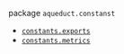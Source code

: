 package `aqueduct.constanst`
* [`constants.exports`](/https://docs.aqueducthq.com/api-reference/sdk-reference/package-aqueduct/package-aqueduct.constants/aqueduct.constants.exports)
* [`constants.metrics`](/https://docs.aqueducthq.com/api-reference/sdk-reference/package-aqueduct/package-aqueduct.constants/aqueduct.constants.metrics)
